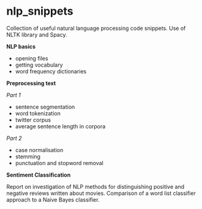 # nlp_snippets
Collection of useful natural language processing code snippets. Use of NLTK library and Spacy.

**NLP basics**
- opening files
- getting vocabulary
- word frequency dictionaries

**Preprocessing text**

<em>Part 1</em>
- sentence segmentation
- word tokenization
- twitter corpus
- average sentence length in corpora

<em>Part 2</em>
- case normalisation
- stemming
- punctuation and stopword removal

**Sentiment Classification**

Report on investigation of NLP methods for distinguishing positive and negative reviews written about movies. Comparison of a word list classifier approach to a Naive Bayes classifier.

